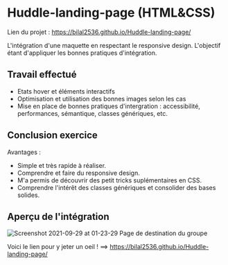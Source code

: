 # Huddle-landing-page (HTML&CSS)

Lien du projet : https://bilal2536.github.io/Huddle-landing-page/ 

L'intégration d'une maquette en respectant le responsive design. L'objectif étant d'appliquer les bonnes pratiques d'intégration. 

## Travail effectué 

- Etats hover et éléments interactifs 
- Optimisation et utilisation des bonnes images selon les cas 
- Mise en place de bonnes pratiques d'intergration : accessibilité, performances, sémantique, classes génériques, etc.

## Conclusion exercice 

Avantages :

- Simple et très rapide à réaliser.
- Comprendre et faire du responsive design.
- M'a permis de découvrir des petit tricks suplémentaires en CSS.
- Comprendre l'intérêt des classes génériques et consolider des bases solides.   


## Aperçu de l'intégration 

![Screenshot 2021-09-29 at 01-23-29 Page de destination du groupe](https://user-images.githubusercontent.com/61947370/135178714-da8ad8c7-e569-4a2d-a0ec-6800c0b9d27e.png)

Voici le lien pour y jeter un oeil ! ==>  https://bilal2536.github.io/Huddle-landing-page/ 
